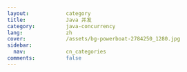 ```yaml
---
layout:            category
title:             Java 并发
category:          java-concurrency
lang:              zh
cover:             /assets/bg-powerboat-2784250_1280.jpg
sidebar:
  nav:             cn_categories
comments:          false
---
```

